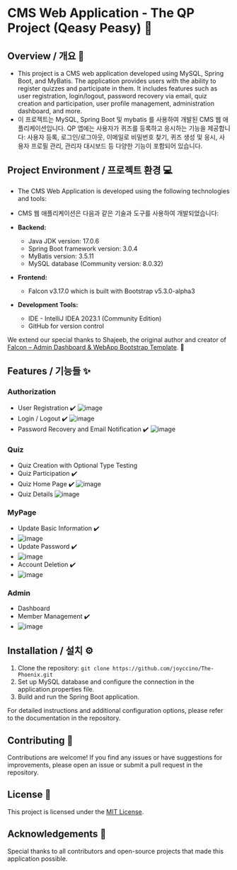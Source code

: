 # CMS Web Application - The QP Project (Qeasy Peasy) 🌱

## Overview / 개요 📖
- This project is a CMS web application developed using MySQL, Spring Boot, and MyBatis. The application provides users with the ability to register quizzes and participate in them. It includes features such as user registration, login/logout, password recovery via email, quiz creation and participation, user profile management, administration dashboard, and more.
- 이 프로젝트는 MySQL, Spring Boot 및 mybatis 를 사용하여 개발된 CMS 웹 애플리케이션입니다. QP 앱에는 사용자가 퀴즈를 등록하고 응시하는 기능을 제공합니다: 사용자 등록, 로그인/로그아웃, 이메일로 비밀번호 찾기, 퀴즈 생성 및 응시, 사용자 프로필 관리, 관리자 대시보드 등 다양한 기능이 포함되어 있습니다. 

## Project Environment / 프로젝트 환경 💻

- The CMS Web Application is developed using the following technologies and tools:
- CMS 웹 애플리케이션은 다음과 같은 기술과 도구를 사용하여 개발되었습니다:

- **Backend:**
  - Java JDK version: 17.0.6
  - Spring Boot framework version: 3.0.4
  - MyBatis version: 3.5.11
  - MySQL database (Community version: 8.0.32)

- **Frontend:**
  - Falcon v3.17.0 which is built with Bootstrap v5.3.0-alpha3

- **Development Tools:**
  - IDE - IntelliJ IDEA 2023.1 (Community Edition)
  - GitHub for version control

We extend our special thanks to Shajeeb, the original author and creator of [Falcon – Admin Dashboard & WebApp Bootstrap Template](https://themes.getbootstrap.com/product/falcon-admin-dashboard-webapp-template/). 🙌 <br>

## Features / 기능들 ✨

### Authorization

- User Registration ✔️
![image](https://github.com/joyccino/The-Phoenix/assets/67300266/d8d48321-55e2-4f5a-b091-1bdedac5706a)
- Login / Logout ✔️
![image](https://github.com/joyccino/The-Phoenix/assets/67300266/978a40b7-2eb2-4ac6-8db4-85ecf931fbec)
- Password Recovery and Email Notification ✔️
![image](https://github.com/joyccino/The-Phoenix/assets/67300266/555c2e09-b30f-4bde-891f-efba3dcb7126)

### Quiz

- Quiz Creation with Optional Type Testing
- Quiz Participation ✔️
- Quiz Home Page ✔️
![image](https://github.com/joyccino/The-Phoenix/assets/67300266/726136bc-95a0-4f10-ab7f-20ff6f37661d)
- Quiz Details
![image](https://github.com/joyccino/The-Phoenix/assets/67300266/52f3120a-0d61-4a90-b062-21eeff72f1ef)


### MyPage

- Update Basic Information ✔️
- ![image](https://github.com/joyccino/The-Phoenix/assets/67300266/6d9de11b-8f77-4421-b2e7-fe4178c16daf)
- Update Password ✔️
- ![image](https://github.com/joyccino/The-Phoenix/assets/67300266/649182aa-277d-47aa-a941-5da859474388)
- Account Deletion ✔️
- ![image](https://github.com/joyccino/The-Phoenix/assets/67300266/bf779192-4227-4202-abb2-8db234198868)

### Admin

- Dashboard
- Member Management ✔️
- ![image](https://github.com/joyccino/The-Phoenix/assets/67300266/1db967b2-f912-40fb-8645-e01b48066cfc)


## Installation / 설치 ⚙️
1. Clone the repository: `git clone https://github.com/joyccino/The-Phoenix.git`
2. Set up MySQL database and configure the connection in the application.properties file.
3. Build and run the Spring Boot application.

For detailed instructions and additional configuration options, please refer to the documentation in the repository.

## Contributing 👥
Contributions are welcome! If you find any issues or have suggestions for improvements, please open an issue or submit a pull request in the repository.

## License 📝
This project is licensed under the [MIT License](LICENSE).

## Acknowledgements 🙏
Special thanks to all contributors and open-source projects that made this application possible.
